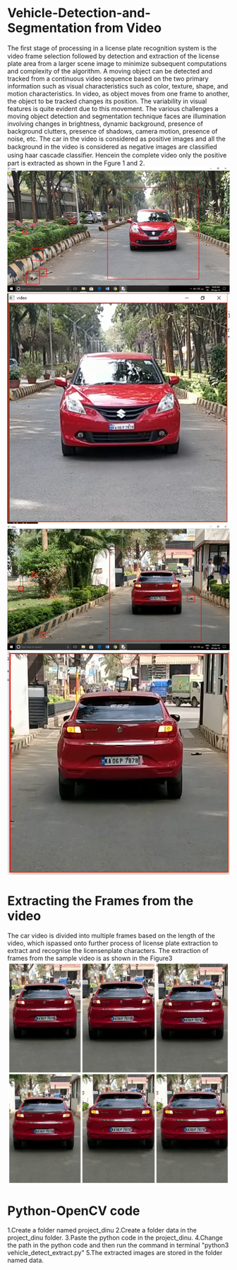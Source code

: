 # Vehicle-Detection-and-Segmentation from Video
The ﬁrst stage of processing in a license plate recognition system is the video frame selection followed by detection and extraction of the license plate area from a larger scene image to minimize subsequent computations and complexity of the algorithm. A moving object can be detected and tracked from a continuous video sequence based on the two primary information such as visual characteristics such as color, texture, shape, and motion characteristics. In video, as object moves from one frame to another, the object to be tracked changes its position. The variability in visual features is quite evident due to this movement. The various challenges a moving object detection and segmentation technique faces are illumination involving changes in brightness, dynamic background, presence of background clutters, presence of shadows, camera motion, presence of noise, etc. The car in the video is considered as positive images and all the background in the video is considered as negative images are classiﬁed using haar cascade classiﬁer.  Hencein the complete video only the positive part is extracted as shown in the Fgure 1 and 2.
![](c1.jpg)
![](c2.jpg)
![](c3.jpg)
![](c4.jpg)


# Extracting the Frames from the video
The car video is divided into multiple frames based on the length of the video, which ispassed onto further process of license plate extraction to extract and recognise the licensenplate characters. The extraction of frames from the sample video is as shown in the Figure3
![](c5.jpg)

# Python-OpenCV code
1.Create a folder named project_dinu
2.Create a folder data in the project_dinu folder.
3.Paste the python code in the project_dinu.
4.Change the path in the python code and then run the command in terminal "python3 vehicle_detect_extract.py"
5.The extracted images are stored in the folder named data.
